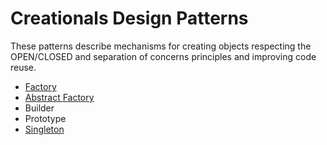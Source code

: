 # Creationals Design Patterns
These patterns describe mechanisms for creating objects respecting the OPEN/CLOSED  and separation of concerns principles and improving code reuse.

- [Factory](./Factory)
- [Abstract Factory](./AbstractFactory)
- Builder
- Prototype
- [Singleton](./Singleton)
